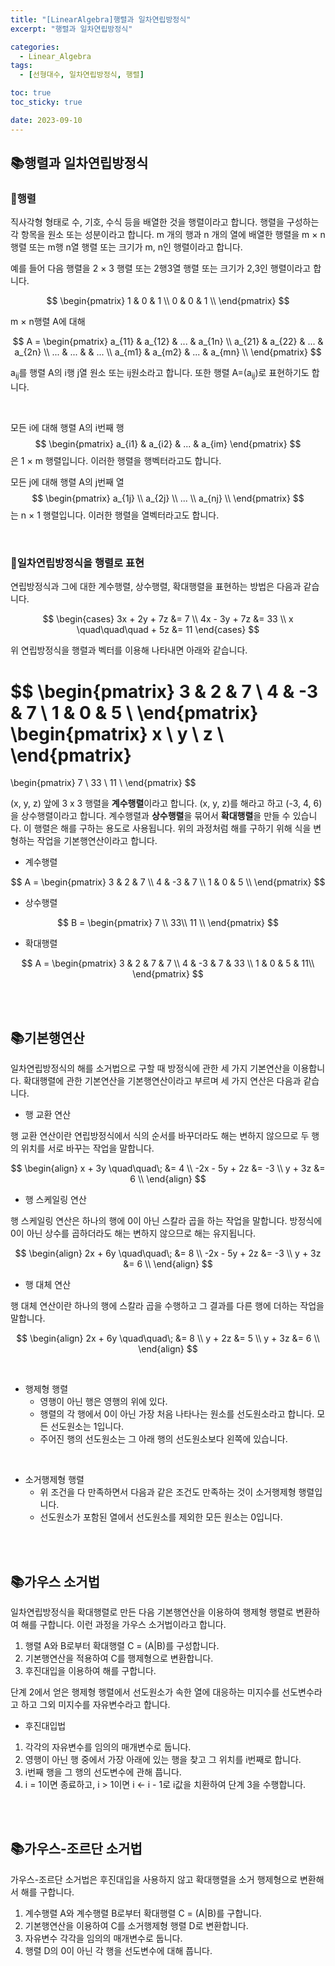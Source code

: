 ```yaml
---
title: "[LinearAlgebra]행렬과 일차연립방정식"
excerpt: "행렬과 일차연립방정식"

categories:
  - Linear_Algebra
tags:
  - [선형대수, 일차연립방정식, 행렬]

toc: true
toc_sticky: true

date: 2023-09-10
---
```


## 📚행렬과 일차연립방정식
### 📄행렬
직사각형 형태로 수, 기호, 수식 등을 배열한 것을 행렬이라고 합니다. 행렬을 구성하는 각 항목을 원소 또는 성분이라고 합니다. m 개의 행과 n 개의 열에 배열한 행렬을 m × n 행렬 또는 m행 n열 행렬 또는 크기가 m, n인 행렬이라고 합니다.

예를 들어 다음 행렬을 2 × 3 행렬 또는 2행3열 행렬 또는 크기가 2,3인 행렬이라고 합니다.

$$ 
\begin{pmatrix}
1 & 0 & 1 \\ 
0 & 0 & 1 \\
\end{pmatrix} 
$$

m × n행렬 A에 대해

$$ 
A = \begin{pmatrix}
a_{11} & a_{12} & ... & a_{1n} \\ 
a_{21} & a_{22} & ... & a_{2n} \\
... & ... &  & ... \\
a_{m1} & a_{m2} & ... & a_{mn} \\
\end{pmatrix}
$$

a<sub>ij</sub>를 행렬 A의 i행 j열 원소 또는 ij원소라고 합니다. 또한 행렬 A=(a<sub>ij</sub>)로 표현하기도 합니다.

<br>

모든 i에 대해 행렬 A의 i번째 행 $$ \begin{pmatrix} a_{i1} & a_{i2} & ... & a_{im} \end{pmatrix} $$ 은 1 × m 행렬입니다. 이러한 행렬을 행벡터라고도 합니다.

모든 j에 대해 행렬 A의 j번째 열 $$ \begin{pmatrix} a_{1j} \\ a_{2j} \\ ... \\ a_{nj} \\ \end{pmatrix} $$ 는 n × 1 행렬입니다. 이러한 행렬을 열벡터라고도 합니다.

<br>

### 📄일차연립방정식을 행렬로 표현
연립방정식과 그에 대한 계수행렬, 상수행렬, 확대행렬을 표현하는 방법은 다음과 같습니다.

$$
\begin{cases}
3x + 2y + 7z &= 7 \\
4x - 3y + 7z &= 33 \\
x \quad\quad\quad + 5z &= 11
\end{cases}
$$

위 연립방정식을 행렬과 벡터를 이용해 나타내면 아래와 같습니다.

$$
\begin{pmatrix}
3 & 2 & 7 \\ 
4 & -3 & 7 \\
1 & 0 & 5 \\
\end{pmatrix}
\begin{pmatrix}
x \\ 
y \\
z \\
\end{pmatrix}
=
\begin{pmatrix}
7 \\ 
33 \\
11 \\
\end{pmatrix}
$$

(x, y, z) 앞에 3 x 3 행렬을 **계수행렬**이라고 합니다. (x, y, z)를 해라고 하고 (-3, 4, 6)을 상수행렬이라고 합니다. 계수행렬과 **상수행렬**을 묶어서 **확대행렬**을 만들 수 있습니다. 이 행렬은 해를 구하는 용도로 사용됩니다. 위의 과정처럼 해를 구하기 위해 식을 변형하는 작업을 기본행연산이라고 합니다.

* 계수행렬

$$ 
A = \begin{pmatrix}
3 & 2 & 7 \\ 
4 & -3 & 7 \\
1 & 0 & 5 \\
\end{pmatrix}
$$

* 상수행렬

$$ 
B = \begin{pmatrix}
7 \\ 
33\\
11 \\
\end{pmatrix}
$$

* 확대행렬

$$ 
A = \begin{pmatrix}
3 & 2 & 7 & 7 \\ 
4 & -3 & 7 & 33 \\
1 & 0 & 5 & 11\\
\end{pmatrix}
$$

<br><br>

## 📚기본행연산
일차연립방정식의 해를 소거법으로 구할 때 방정식에 관한 세 가지 기본연산을 이용합니다. 확대행렬에 관한 기본연산을 기본행연산이라고 부르며 세 가지 연산은 다음과 같습니다.

* 행 교환 연산

행 교환 연산이란 연립방정식에서 식의 순서를 바꾸더라도 해는 변하지 않으므로 두 행의 위치를 서로 바꾸는 작업을 말합니다.

$$
\begin{align}
x + 3y \quad\quad\; &= 4 \\
-2x - 5y + 2z &= -3 \\
y + 3z &= 6 \\
\end{align}
$$

* 행 스케일링 연산

행 스케일링 연산은 하나의 행에 0이 아닌 스칼라 곱을 하는 작업을 말합니다. 방정식에 0이 아닌 상수를 곱하더라도 해는 변하지 않으므로 해는 유지됩니다.

$$
\begin{align}
2x + 6y \quad\quad\; &= 8 \\
-2x - 5y + 2z &= -3 \\
y + 3z &= 6 \\
\end{align}
$$

* 행 대체 연산

행 대체 연산이란 하나의 행에 스칼라 곱을 수행하고 그 결과를 다른 행에 더하는 작업을 말합니다.

$$
\begin{align}
2x + 6y \quad\quad\; &= 8 \\
y + 2z &= 5 \\
y + 3z &= 6 \\
\end{align}
$$

<br>

* 행제형 행렬
  - 영행이 아닌 행은 영행의 위에 있다.
  - 행렬의 각 행에서 0이 아닌 가장 처음 나타나는 원소를 선도원소라고 합니다. 모든 선도원소는 1입니다.
  - 주어진 행의 선도원소는 그 아래 행의 선도원소보다 왼쪽에 있습니다.

<br>

* 소거행제형 행렬
  - 위 조건을 다 만족하면서 다음과 같은 조건도 만족하는 것이 소거행제형 행렬입니다.
  - 선도원소가 포함된 열에서 선도원소를 제외한 모든 원소는 0입니다.

<br><br>

## 📚가우스 소거법
일차연립방정식을 확대행렬로 만든 다음 기본행연산을 이용하여 행제형 행렬로 변환하여 해를 구합니다. 이런 과정을 가우스 소거법이라고 합니다.

1. 행렬 A와 B로부터 확대행렬 C = (A\|B)를 구성합니다.
2. 기본행연산을 적용하여 C를 행제형으로 변환합니다.
3. 후진대입을 이용하여 해를 구합니다.

단계 2에서 얻은 행제형 행렬에서 선도원소가 속한 열에 대응하는 미지수를 선도변수라고 하고 그외 미지수를 자유변수라고 합니다.

* 후진대입법
1. 각각의 자유변수를 임의의 매개변수로 둡니다.
2. 영행이 아닌 행 중에서 가장 아래에 있는 행을 찾고 그 위치를 i번째로 합니다.
3. i번째 행을 그 행의 선도변수에 관해 풉니다.
4. i = 1이면 종료하고, i > 1이면 i ← i - 1로 i값을 치환하여 단계 3을 수행합니다.

<br><br>

## 📚가우스-조르단 소거법
가우스-조르단 소거법은 후진대입을 사용하지 않고 확대행렬을 소거 행제형으로 변환해서 해를 구합니다.

1. 계수행렬 A와 계수행렬 B로부터 확대행렬 C = (A\|B)를 구합니다.
2. 기본행연산을 이용하여 C를 소거행제형 행렬 D로 변환합니다.
3. 자유변수 각각을 임의의 매개변수로 둡니다.
4. 행렬 D의 0이 아닌 각 행을 선도변수에 대해 풉니다.

<br><br>